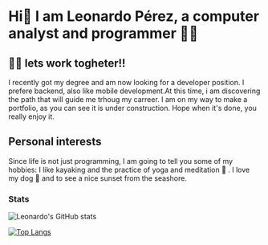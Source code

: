 # Hi👋 I am Leonardo Pérez, a computer analyst and programmer :man_technologist:

## :raising_hand_man: lets work togheter!!

I recently got my degree and am now looking for a developer position.
I prefere backend, also like mobile development.At this time, i am discovering the path that will guide me trhoug my carreer.
I am on my way to make a portfolio, as you can see it is under construction. Hope when it's done, you really enjoy it.

## Personal interests

Since life is not just programming, I am going to tell you some of my hobbies:
I like kayaking and the practice of yoga and meditation :lotus_position: . I love my dog :dog: and to see a nice sunset from the seashore.

### Stats

![Leonardo's GitHub stats](https://github-readme-stats.vercel.app/api?username=leoperez0782&show_icons=true&theme=gruvbox)


[![Top Langs](https://github-readme-stats.vercel.app/api/top-langs/?username=leoperez0782&layout=compact&theme=gruvbox&show_icons=true)](https://github.com/leoperez0782/github-readme-stats)
